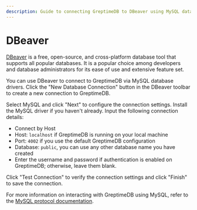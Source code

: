 ```yaml
---
description: Guide to connecting GreptimeDB to DBeaver using MySQL database drivers, including connection settings and verification steps.
---
```


# DBeaver

[DBeaver](https://dbeaver.io/) is a free, open-source, and cross-platform database tool that supports all popular databases. It is a popular choice among developers and database administrators for its ease of use and extensive feature set.

You can use DBeaver to connect to GreptimeDB via MySQL database drivers.
Click the "New Database Connection" button in the DBeaver toolbar to create a new connection to GreptimeDB.

Select MySQL and click "Next" to configure the connection settings.
Install the MySQL driver if you haven't already.
Input the following connection details:

- Connect by Host
- Host: `localhost` if GreptimeDB is running on your local machine
- Port: `4002` if you use the default GreptimeDB configuration
- Database: `public`, you can use any other database name you have created
- Enter the username and password if authentication is enabled on GreptimeDB; otherwise, leave them blank.

Click "Test Connection" to verify the connection settings and click "Finish" to save the connection.

For more information on interacting with GreptimeDB using MySQL, refer to the [MySQL protocol documentation](/user-guide/protocols/mysql.md).

